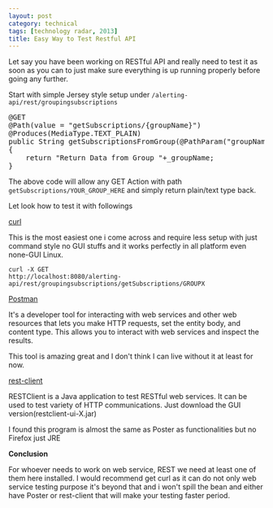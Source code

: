 ```yaml
---
layout: post
category: technical
tags: [technology radar, 2013]
title: Easy Way to Test Restful API
---
```


<p>Let say you have been working on RESTful API and really need to test it as soon as you can to just make sure everything is up running properly before going any further.</p>

<p>Start with simple Jersey style setup under <code>/alerting-api/rest/groupingsubscriptions</code></p>

<pre class="prettyprint">
@GET
@Path(value = "getSubscriptions/{groupName}")
@Produces(MediaType.TEXT_PLAIN)
public String getSubscriptionsFromGroup(@PathParam("groupName") String _groupName) 
{
    return "Return Data from Group "+_groupName;
}
</pre>	

<!-- read more -->

<p>The above code will allow any GET Action with path <code>getSubscriptions/YOUR_GROUP_HERE</code> and simply return plain/text type back.</p>

<p>Let look how to test it with followings</p>

<a href="https://curl.haxx.se/">curl</a>
<p>This is the most easiest one i come across and require less setup with just command style no GUI stuffs and it works perfectly in all platform even none-GUI Linux.</p>

<code>curl -X GET http://localhost:8080/alerting-api/rest/groupingsubscriptions/getSubscriptions/GROUPX</code>

<a href="https://www.getpostman.com/">Postman</a>

<p>It's a developer tool for interacting with web services and other web resources that lets you make HTTP requests, set the entity body, and content type. This allows you to interact with web services and inspect the results.</p>

<p>This tool is amazing great and I don't think I can live without it at least for now.</p>

<a href="https://code.google.com/p/rest-client/">rest-client</a>

<p>RESTClient is a Java application to test RESTful web services. It can be used to test variety of HTTP communications. Just download the GUI version(restclient-ui-X.jar)</p>

<p>I found this program is almost the same as Poster as functionalities but no Firefox just JRE</p>

<strong>Conclusion</strong>

<p>For whoever needs to work on web service, REST we need at least one of them here installed. I would recommend get curl as it can do not only web service testing purpose it's beyond that and i won't spill the bean  and either have Poster or rest-client that will make your testing faster period.</p>
